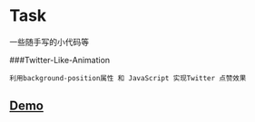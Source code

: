 # Task
一些随手写的小代码等

###Twitter-Like-Animation

	利用background-position属性 和 JavaScript 实现Twitter 点赞效果	

   <a href="https://liul0703.github.io/Twitter-Like.html">Demo</a>
-----------------------
